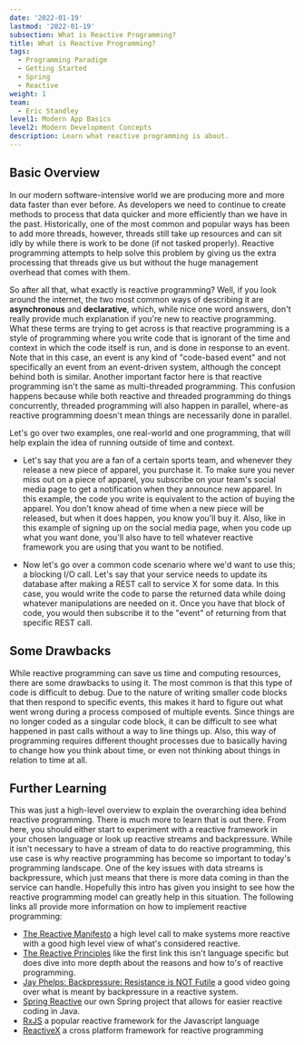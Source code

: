 ```yaml
---
date: '2022-01-19'
lastmod: '2022-01-19'
subsection: What is Reactive Programming?
title: What is Reactive Programming?
tags:
  - Programming Paradigm
  - Getting Started
  - Spring
  - Reactive
weight: 1
team:
  - Eric Standley
level1: Modern App Basics
level2: Modern Development Concepts
description: Learn what reactive programming is about.
---
```


## Basic Overview

In our modern software-intensive world we are producing more and more data faster than ever before. As developers we need to continue to create methods to process that data quicker and more efficiently than we have in the past. Historically, one of the most common and popular ways has been to add more threads, however, threads still take up resources and can sit idly by while there is work to be done (if not tasked properly). Reactive programming attempts to help solve this problem by giving us the extra processing that threads give us but without the huge management overhead that comes with them.

So after all that, what exactly is reactive programming? Well, if you look around the internet, the two most common ways of describing it are **asynchronous** and **declarative**, which, while nice one word answers, don't really provide much explanation if you're new to reactive programming. What these terms are trying to get across is that reactive programming is a style of programming where you write code that is ignorant of the time and context in which the code itself is run, and is done in response to an event. Note that in this case, an event is any kind of "code-based event" and not specifically an event from an event-driven system, although the concept behind both is similar. Another important factor here is that reactive programming isn't the same as multi-threaded programming. This confusion happens because while both reactive and threaded programming do things concurrently, threaded programming will also happen in parallel, where-as reactive programming doesn't mean things are necessarily done in parallel.

Let's go over two examples, one real-world and one programming, that will help explain the idea of running outside of time and context.

- Let's say that you are a fan of a certain sports team, and whenever they release a new piece of apparel, you purchase it. To make sure you never miss out on a piece of apparel, you subscribe on your team's social media page to get a notification when they announce new apparel. In this example, the code you write is equivalent to the action of buying the apparel. You don't know ahead of time when a new piece will be released, but when it does happen, you know you'll buy it. Also, like in this example of signing up on the social media page, when you code up what you want done, you'll also have to tell whatever reactive framework you are using that you want to be notified.

- Now let's go over a common code scenario where we'd want to use this; a blocking I/O call. Let's say that your service needs to update its database after making a REST call to service X for some data. In this case, you would write the code to parse the returned data while doing whatever manipulations are needed on it. Once you have that block of code, you would then subscribe it to the "event" of returning from that specific REST call.

## Some Drawbacks

While reactive programming can save us time and computing resources, there are some drawbacks to using it. The most common is that this type of code is difficult to debug. Due to the nature of writing smaller code blocks that then respond to specific events, this makes it hard to figure out what went wrong during a process composed of multiple events. Since things are no longer coded as a singular code block, it can be difficult to see what happened in past calls without a way to line things up. Also, this way of programming requires different thought processes due to basically having to change how you think about time, or even not thinking about things in relation to time at all.

## Further Learning

This was just a high-level overview to explain the overarching idea behind reactive programming. There is much more to learn that is out there. From here, you should either start to experiment with a reactive framework in your chosen language or look up reactive streams and backpressure. While it isn't necessary to have a stream of data to do reactive programming, this use case is why reactive programming has become so important to today's programming landscape. One of the key issues with data streams is backpressure, which just means that there is more data coming in than the service can handle. Hopefully this intro has given you insight to see how the reactive programming model can greatly help in this situation. The following links all provide more information on how to implement reactive programming:

- [The Reactive Manifesto](https://www.reactivemanifesto.org/) a high level call to make systems more reactive with a good high level view of what's considered reactive.
- [The Reactive Principles](https://principles.reactive.foundation/) like the first link this isn't language specific but does dive into more depth about the reasons and how to's of reactive programming.
- [Jay Phelps: Backpressure: Resistance is NOT Futile](https://www.youtube.com/watch?v=I6eZ4ZyI1Zg) a good video going over what is meant by backpressure in a reactive system.
- [Spring Reactive](https://spring.io/reactive) our own Spring project that allows for easier reactive coding in Java.
- [RxJS](https://rxjs.dev/) a popular reactive framework for the Javascript language
- [ReactiveX](https://reactivex.io/) a cross platform framework for reactive programming
